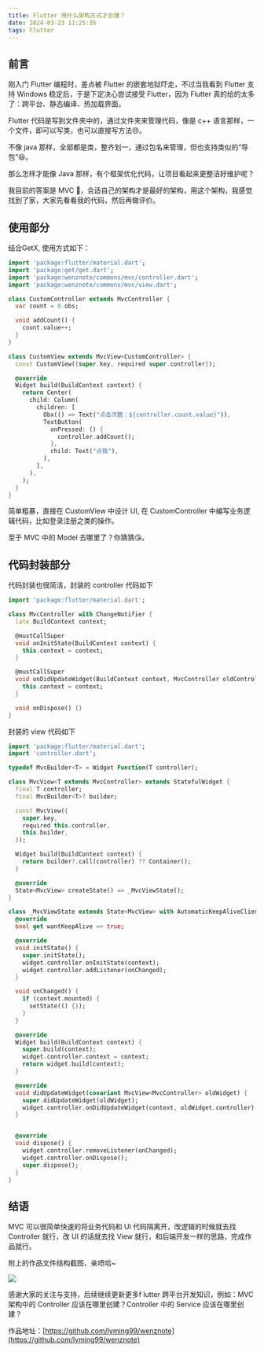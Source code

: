 ```yaml
---
title: Flutter 用什么架构方式才合理？
date: 2024-03-23 11:25:35
tags: Flutter
---
```

## 前言

刚入门 Flutter 编程时，差点被 Flutter 的嵌套地狱吓走，不过当我看到 Flutter 支持 Windows 稳定后，于是下定决心尝试接受 Flutter，因为 Flutter 真的给的太多了：跨平台、静态编译、热加载界面。

Flutter 代码是写到文件夹中的，通过文件夹来管理代码，像是 c++ 语言那样，一个文件，即可以写类，也可以直接写方法😠。

不像 java 那样，全部都是类，整齐划一，通过包名来管理，但也支持类似的“导包”😆。

那么怎样才能像 Java 那样，有个框架优化代码，让项目看起来更整洁好维护呢？

我目前的答案是 MVC 🐷，合适自己的架构才是最好的架构，用这个架构，我感觉找到了家，大家先看看我的代码，然后再做评价。



## 使用部分

结合GetX, 使用方式如下：

```dart
import 'package:flutter/material.dart';
import 'package:get/get.dart';
import 'package:wenznote/commons/mvc/controller.dart';
import 'package:wenznote/commons/mvc/view.dart';

class CustomController extends MvcController {
  var count = 0.obs;

  void addCount() {
    count.value++;
  }
}

class CustomView extends MvcView<CustomController> {
  const CustomView({super.key, required super.controller});

  @override
  Widget build(BuildContext context) {
    return Center(
      child: Column(
        children: [
          Obx(() => Text("点击次数：${controller.count.value}")),
          TextButton(
            onPressed: () {
              controller.addCount();
            },
            child: Text("点我"),
          ),
        ],
      ),
    );
  }
}
```

简单粗暴，直接在 CustomView 中设计 UI, 在 CustomController 中编写业务逻辑代码，比如登录注册之类的操作。

至于 MVC 中的 Model 去哪里了？你猜猜😘。



## 代码封装部分

代码封装也很简洁，封装的 controller 代码如下

```dart
import 'package:flutter/material.dart';

class MvcController with ChangeNotifier {
  late BuildContext context;

  @mustCallSuper
  void onInitState(BuildContext context) {
    this.context = context;
  }

  @mustCallSuper
  void onDidUpdateWidget(BuildContext context, MvcController oldController) {
    this.context = context;
  }

  void onDispose() {}
}
```

封装的  view 代码如下

```dart
import 'package:flutter/material.dart';
import 'controller.dart';

typedef MvcBuilder<T> = Widget Function(T controller);

class MvcView<T extends MvcController> extends StatefulWidget {
  final T controller;
  final MvcBuilder<T>? builder;

  const MvcView({
    super.key,
    required this.controller,
    this.builder,
  });

  Widget build(BuildContext context) {
    return builder?.call(controller) ?? Container();
  }

  @override
  State<MvcView> createState() => _MvcViewState();
}

class _MvcViewState extends State<MvcView> with AutomaticKeepAliveClientMixin{
  @override
  bool get wantKeepAlive => true;

  @override
  void initState() {
    super.initState();
    widget.controller.onInitState(context);
    widget.controller.addListener(onChanged);
  }

  void onChanged() {
    if (context.mounted) {
      setState(() {});
    }
  }

  @override
  Widget build(BuildContext context) {
    super.build(context);
    widget.controller.context = context;
    return widget.build(context);
  }

  @override
  void didUpdateWidget(covariant MvcView<MvcController> oldWidget) {
    super.didUpdateWidget(oldWidget);
    widget.controller.onDidUpdateWidget(context, oldWidget.controller);
  }


  @override
  void dispose() {
    widget.controller.removeListener(onChanged);
    widget.controller.onDispose();
    super.dispose();
  }
}
```

## 结语

MVC 可以很简单快速的将业务代码和 UI 代码隔离开，改逻辑的时候就去找 Controller 就行，改 UI 的话就去找 View 就行，和后端开发一样的思路，完成作品就行。

附上的作品文件结构截图，亲喷哈~

![](assets/04ab4670-d62d-11ee-b1e9-af9546993c52)

感谢大家的关注与支持，后续继续更新更多f lutter 跨平台开发知识，例如：MVC 架构中的 Controller 应该在哪里创建？Controller 中的 Service 应该在哪里创建？

作品地址：[https://github.com/lyming99/wenznote](https://github.com/lyming99/wenznote)

